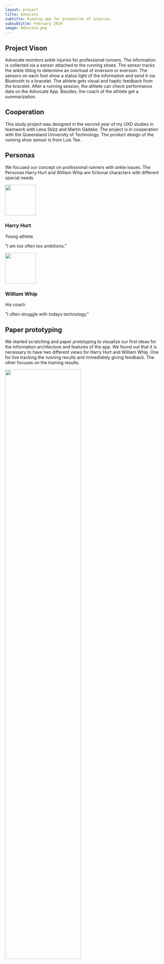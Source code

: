 ```yaml
---
layout: project
title: Advocate
subtitle: Running app for prevention of injuries
subsubtitle: February 2019
image: Advocate.png
---
```


<div class="projectHeaderPic"></div>

<div class="section">
  <div class="row">
    <div class="col-lg-6">
      <h2>Project Vison</h2>
      <p class="text-left">Advocate monitors ankle injuries for professional runners. The information is collected via a sensor attached to the running shoes. The sensor tracks the ankle tilting to determine an overload of inversion or eversion. The sensors on each foot show a status light of the information and send it via Bluetooth to a bracelet. The athlete gets visual and haptic feedback from the bracelet.
      After a running session, the athlete can check performance data on the Advocate App. Besides, the coach of the
      athlete get a summarization.
      </p>
    </div>
     <div class="col-lg-6">
      <h2>Cooperation</h2>
      <p>This study project was designed in the second year of my UXD studies in teamwork with Lena Stütz and Martin Gädeke.
      The project is in cooperation with the Queensland University of Technology. The product design of the running shoe sensor is from Luis Tee.
      </p>
    </div>
</div>
</div>

<div class="section spacer">
  <div class="row spacer">
    <div class="col-lg-12">
      <h2>Personas</h2>
      <p>We focused our concept on professional runners with ankle issues. The Personas Harry Hurt and William Whip are fictional characters with different special needs.</p>
    </div>
    <div class="col-lg-12">
    <div class="row">
      <div class="col-lg-6">
        <div class="row">
            <div class="col-lg-3 img-circle-pad">
              <img src="{{ site.image_path }}/advocate/advPersona1.png" class="img-circle" width="100">
            </div>
            <div class="col-lg-9">
              <h3>Harry Hurt</h3>
              <p class="text-left text-muted">Young athlete</p>
              <p class="text-left">"I am too often too ambitions."</p>
            </div>
        </div>
      </div>
      <div class="col-lg-6">
        <div class="row">
            <div class="col-lg-3 img-circle-pad">
              <img src="{{ site.image_path }}/advocate/advPersona2.png" class="img-circle" width="100" >
            </div>
            <div class="col-lg-9">
              <h3>William Whip</h3>
              <p class="text-left text-muted">His coach</p>
              <p class="text-left">"I often struggle with todays technology."</p>
            </div>
          </div>
         </div>
        </div>
      </div>
    </div>
  </div>

  <div class="row spacer"></div>

  <div class="section spacer"> 
    <div class="row">
    <div class="col-lg-6">
      <h2>Paper prototyping</h2>
      <p class="cl-lg-4 text-left">We started scratching and paper prototyping to visualize our first ideas for the information architecture and features of the app. We found out that it is necessary to have two different views for Harry Hurt and William Whip. One for live tracking the running results and immediately giving feedback. The other focuses on the training results.
      </p>
    </div>
      <div class="col-lg-6">
        <img src="{{ site.image_path }}/advocate/advPaperprototype.jpg" width="70%">
      </div>
    </div>
  </div>

  <div class="section spacer">
    <div class="row spacer">
      <div class="col-lg-12">
        <h2>Wireframes</h2>
          <p class="cl-lg-4 text-left">We drafted Wireframes to get an overview of the complexity of the concept. It also describes the structure and content of each screen.
          </p>
          <div class="text-center">
           <img src="{{ site.image_path }}/advocate/advWireframe.png" width="95%">
         </div>  
        </div>
    </div>  
   </div>

<div class="row spacer"></div> 

  <div class="section spacer"> 
    <div class="row spacer">
    <div class="col-lg-6">
      <h2>Moodboard</h2>
      <p class="cl-lg-4 text-left">The moodboard shows, that our design is predominantly discreet in white. The attention of the athlete and coach should be drawn by the colours green, yellow and red like a traffic light system. 
      </p>
    </div>
     <div class="col-lg-6">
     <img src="{{ site.image_path }}/advocate/advMoodboard.png" width="95%">
    </div>
</div>

  <div class="section spacer">
    <div class="row spacer">
      <div class="col-lg-12">
        <h2>Prototype</h2>
          <p class="cl-lg-4 text-left">The athletes training is tracked by the watch. The watch sends the data to the app. 
          The app gives immediate feedback about the running session and overall statistics related to the time range. That's how it supports minimizing injuries.
          A quick check-up about the feeling of the athlete is additionally collected. After the training, the coach controls the training data as well for additional support against injury prevention.
          </p>
         </div>  
        </div>
    </div>  
   </div>

   <h2>Prototype video is coming soon</h2>

   <div class="row">
     <div class="row spacer text-center">
<!--       <img class="littlespacer" src="{{ site.image_path }}/advocate/advPrototyp1.png" height="100%">
      <img class="littlespacer" src="{{ site.image_path }}/advocate/advPrototyp2.png" height="100%">
      <img class="littlespacer" src="{{ site.image_path }}/advocate/advPrototyp3.png" height="100%"> 
      <video width="90%" controls muted>
      <source src="{{ site.video_path}}/AdvocateVideo.mp4" type="video/mp4">
      </video> -->
      </div>  
  </div>

 


